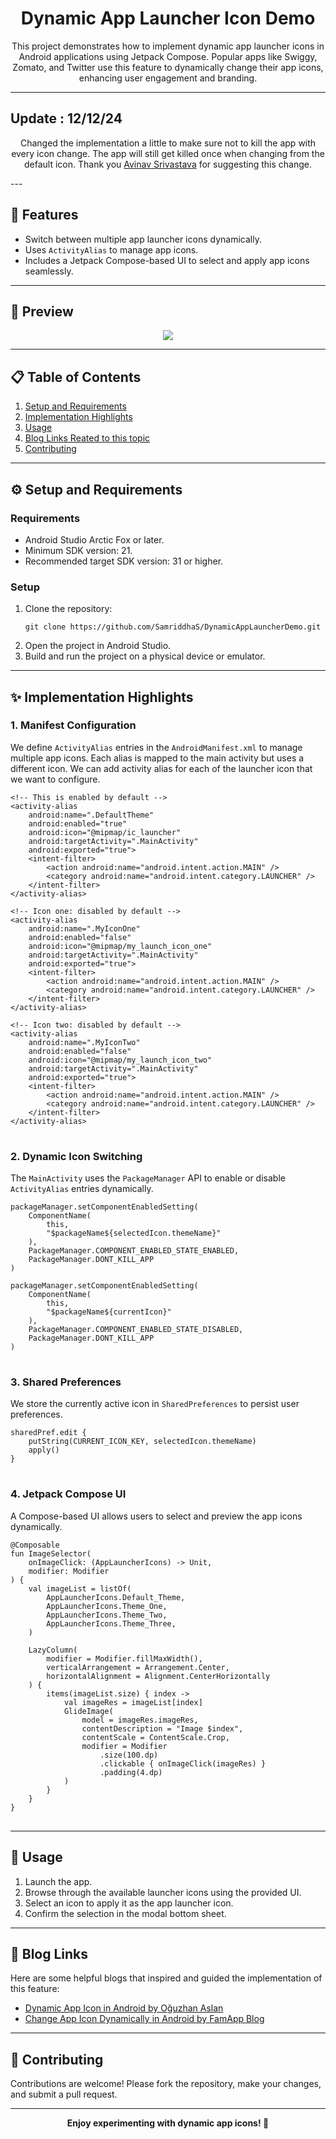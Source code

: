 <h1 align="center">Dynamic App Launcher Icon Demo</h1>

<p align="center">
This project demonstrates how to implement dynamic app launcher icons in Android applications using Jetpack Compose. Popular apps like Swiggy, Zomato, and Twitter use this feature to dynamically change their app icons, enhancing user engagement and branding.
</p>

---

<h2> Update : 12/12/24 </h2>

<p align="center">
  Changed the implementation a little to make sure not to kill the app with every icon change. The app will still get killed once when changing 
  from the default icon. Thank you <a href="https://linkedin.com/in/avinav-srivastava-878635a0" title="Visit LinkedIn profile">Avinav Srivastava</a> for suggesting this change.
</p>
---

<h2>📌 Features</h2>

<ul>
  <li>Switch between multiple app launcher icons dynamically.</li>
  <li>Uses <code>ActivityAlias</code> to manage app icons.</li>
  <li>Includes a Jetpack Compose-based UI to select and apply app icons seamlessly.</li>
</ul>

---

<h2>🎥 Preview</h2>
<p align="center">
  <img src="/screenshots/demo.gif" align="center" />
</p>

---

<h2>📋 Table of Contents</h2>

<ol>
  <li><a href="#setup-and-requirements">Setup and Requirements</a></li>
  <li><a href="#implementation-highlights">Implementation Highlights</a></li>
  <li><a href="#usage">Usage</a></li>
  <li><a href="#blog-links">Blog Links Reated to this topic</a></li>
  <li><a href="#contributing">Contributing</a></li>
</ol>

---

<h2 id="setup-and-requirements">⚙️ Setup and Requirements</h2>

<h3>Requirements</h3>
<ul>
  <li>Android Studio Arctic Fox or later.</li>
  <li>Minimum SDK version: 21.</li>
  <li>Recommended target SDK version: 31 or higher.</li>
</ul>

<h3>Setup</h3>
<ol>
  <li>Clone the repository:
    <pre><code>git clone https://github.com/SamriddhaS/DynamicAppLauncherDemo.git</code></pre>
  </li>
  <li>Open the project in Android Studio.</li>
  <li>Build and run the project on a physical device or emulator.</li>
</ol>

---

<h2 id="implementation-highlights">✨ Implementation Highlights</h2>

<h3>1. Manifest Configuration</h3>
<p>We define <code>ActivityAlias</code> entries in the <code>AndroidManifest.xml</code> to manage multiple app icons. Each alias is mapped to the main activity but uses a different icon. We can add activity alias for each of the launcher icon that we want to configure.</p>

<pre>
<code>&lt;!-- This is enabled by default --&gt;
&lt;activity-alias
    android:name=".DefaultTheme"
    android:enabled="true"
    android:icon="@mipmap/ic_launcher"
    android:targetActivity=".MainActivity"
    android:exported="true"&gt;
    &lt;intent-filter&gt;
        &lt;action android:name="android.intent.action.MAIN" /&gt;
        &lt;category android:name="android.intent.category.LAUNCHER" /&gt;
    &lt;/intent-filter&gt;
&lt;/activity-alias&gt;

&lt;!-- Icon one: disabled by default --&gt;
&lt;activity-alias
    android:name=".MyIconOne"
    android:enabled="false"
    android:icon="@mipmap/my_launch_icon_one"
    android:targetActivity=".MainActivity"
    android:exported="true"&gt;
    &lt;intent-filter&gt;
        &lt;action android:name="android.intent.action.MAIN" /&gt;
        &lt;category android:name="android.intent.category.LAUNCHER" /&gt;
    &lt;/intent-filter&gt;
&lt;/activity-alias&gt;

&lt;!-- Icon two: disabled by default --&gt;
&lt;activity-alias
    android:name=".MyIconTwo"
    android:enabled="false"
    android:icon="@mipmap/my_launch_icon_two"
    android:targetActivity=".MainActivity"
    android:exported="true"&gt;
    &lt;intent-filter&gt;
        &lt;action android:name="android.intent.action.MAIN" /&gt;
        &lt;category android:name="android.intent.category.LAUNCHER" /&gt;
    &lt;/intent-filter&gt;
&lt;/activity-alias&gt;
</code>
</pre>

<h3>2. Dynamic Icon Switching</h3>
<p>The <code>MainActivity</code> uses the <code>PackageManager</code> API to enable or disable <code>ActivityAlias</code> entries dynamically.</p>

<pre>
<code>packageManager.setComponentEnabledSetting(
    ComponentName(
        this,
        "$packageName${selectedIcon.themeName}"
    ),
    PackageManager.COMPONENT_ENABLED_STATE_ENABLED,
    PackageManager.DONT_KILL_APP
)

packageManager.setComponentEnabledSetting(
    ComponentName(
        this,
        "$packageName${currentIcon}"
    ),
    PackageManager.COMPONENT_ENABLED_STATE_DISABLED,
    PackageManager.DONT_KILL_APP
)
</code>
</pre>

<h3>3. Shared Preferences</h3>
<p>We store the currently active icon in <code>SharedPreferences</code> to persist user preferences.</p>

<pre>
<code>sharedPref.edit {
    putString(CURRENT_ICON_KEY, selectedIcon.themeName)
    apply()
}
</code>
</pre>

<h3>4. Jetpack Compose UI</h3>
<p>A Compose-based UI allows users to select and preview the app icons dynamically.</p>

<pre>
<code>@Composable
fun ImageSelector(
    onImageClick: (AppLauncherIcons) -> Unit,
    modifier: Modifier
) {
    val imageList = listOf(
        AppLauncherIcons.Default_Theme,
        AppLauncherIcons.Theme_One,
        AppLauncherIcons.Theme_Two,
        AppLauncherIcons.Theme_Three,
    )
    
    LazyColumn(
        modifier = Modifier.fillMaxWidth(),
        verticalArrangement = Arrangement.Center,
        horizontalAlignment = Alignment.CenterHorizontally
    ) {
        items(imageList.size) { index ->
            val imageRes = imageList[index]
            GlideImage(
                model = imageRes.imageRes,
                contentDescription = "Image $index",
                contentScale = ContentScale.Crop,
                modifier = Modifier
                    .size(100.dp)
                    .clickable { onImageClick(imageRes) }
                    .padding(4.dp)
            )
        }
    }
}
</code>
</pre>

---

<h2 id="usage">🚀 Usage</h2>

<ol>
  <li>Launch the app.</li>
  <li>Browse through the available launcher icons using the provided UI.</li>
  <li>Select an icon to apply it as the app launcher icon.</li>
  <li>Confirm the selection in the modal bottom sheet.</li>
</ol>

---

<h2 id="blog-links">📝 Blog Links</h2>

<p>Here are some helpful blogs that inspired and guided the implementation of this feature:</p>

<ul>
  <li><a href="https://oguzhanaslann.medium.com/dynamic-app-icon-in-android-a61f8570ab9f" target="_blank">Dynamic App Icon in Android by Oğuzhan Aslan</a></li>
  <li><a href="https://blog.famapp.in/blog/change-app-icon-dynamically-in-android/" target="_blank">Change App Icon Dynamically in Android by FamApp Blog</a></li>
</ul>

---


<h2 id="contributing">🤝 Contributing</h2>

<p>Contributions are welcome! Please fork the repository, make your changes, and submit a pull request.</p>

---

<p align="center"><strong>Enjoy experimenting with dynamic app icons! 🚀</strong></p>
